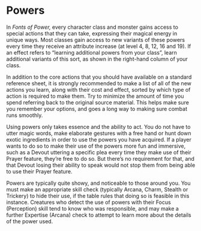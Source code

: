 # Powers

In _Fonts of Power,_ every character class and monster gains access to special actions that they can take, expressing their magical energy in unique ways. Most classes gain access to new variants of these powers every time they receive an attribute increase (at level 4, 8, 12, 16 and 19). If an effect refers to “learning additional powers from your class”, learn additional variants of this sort, as shown in the right-hand column of your class.

In addition to the core actions that you should have available on a standard reference sheet, it is strongly recommended to make a list of all of the new actions you learn, along with their cost and effect, sorted by which type of action is required to make them. Try to minimize the amount of time you spend referring back to the original source material. This helps make sure you remember your options, and goes a long way to making sure combat runs smoothly.

Using powers only takes essence and the ability to act. You do not have to utter magic words, make elaborate gestures with a free hand or hunt down exotic ingredients in order to use the powers you have acquired. If a player wants to do so to make their use of the powers more fun and immersive, such as a Devout uttering a specific plea every time they make use of their Prayer feature, they’re free to do so. But there’s no requirement for that, and that Devout losing their ability to speak would not stop them from being able to use their Prayer feature.

Powers are typically quite showy, and noticeable to those around you. You must make an appropriate skill check (typically Arcana, Charm, Stealth or Trickery) to hide their use, if the table rules that doing so is feasible in this instance. Creatures who detect the use of powers with their Focus (Perception) skill tend to know who was responsible, and may make a further Expertise (Arcana) check to attempt to learn more about the details of the power used.
